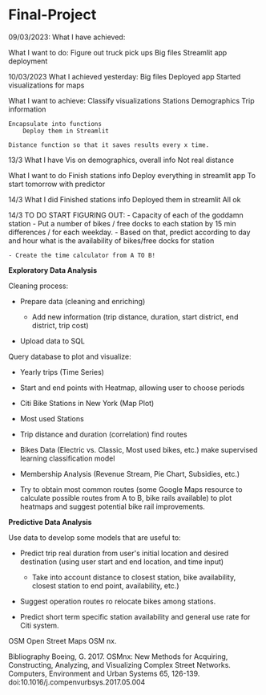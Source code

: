 # Final-Project

09/03/2023:
What I have achieved:


What I want to do:
    Figure out truck pick ups
    Big files
    Streamlit app deployment

10/03/2023
What I achieved yesterday:
    Big files
    Deployed app
    Started visualizations for maps

What I want to achieve:
    Classify visualizations
        Stations
        Demographics
        Trip information

    Encapsulate into functions
        Deploy them in Streamlit

    Distance function so that it saves results every x time.

13/3
What I have
    Vis on demographics, overall info
    Not real distance


What I want to do
    Finish stations info
    Deploy everything in streamlit app
    To start tomorrow with predictor
    
14/3 What I did
    Finished stations info
    Deployed them in streamlit
    All ok

14/3 TO DO
    START FIGURING OUT:
    - Capacity of each of the goddamn station
    - Put a number of bikes / free docks to each station by 15 min differences / for each weekday.
    - Based on that, predict according to day and hour what is the availability of bikes/free docks for station

    - Create the time calculator from A TO B!
    

**Exploratory Data Analysis**

Cleaning process:

- Prepare data (cleaning and enriching)

    - Add new information (trip distance, duration, start district, end district, trip cost)

- Upload data to SQL

Query database to plot and visualize:

- Yearly trips (Time Series)
- Start and end points with Heatmap, allowing user to choose periods
- Citi Bike Stations in New York (Map Plot)
- Most used Stations
- Trip distance and duration (correlation) find routes
- Bikes Data (Electric vs. Classic, Most used bikes, etc.) make supervised learning classification model 
- Membership Analysis (Revenue Stream, Pie Chart, Subsidies, etc.)

- Try to obtain most common routes (some Google Maps resource to calculate possible routes from A to B, bike rails available) to plot heatmaps and suggest potential bike rail improvements.

**Predictive Data Analysis**

Use data to develop some models that are useful to:

- Predict trip real duration from user's initial location and desired destination (using user start and end location, and time input) 
    
    - Take into account distance to closest station, bike availability, closest station to end point, availability, etc.)


- Suggest operation routes ro relocate bikes among stations. 

- Predict short term specific station availability and general use rate for Citi system.

OSM Open Street Maps OSM nx.


Bibliography
Boeing, G. 2017. OSMnx: New Methods for Acquiring, Constructing, Analyzing, and Visualizing Complex Street Networks. Computers, Environment and Urban Systems 65, 126-139. doi:10.1016/j.compenvurbsys.2017.05.004